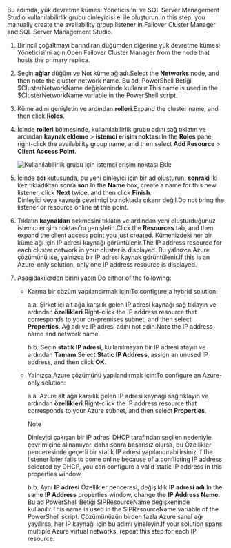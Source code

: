 <span data-ttu-id="fde07-101">Bu adımda, yük devretme kümesi Yöneticisi'ni ve SQL Server Management Studio kullanılabilirlik grubu dinleyicisi el ile oluşturun.</span><span class="sxs-lookup"><span data-stu-id="fde07-101">In this step, you manually create the availability group listener in Failover Cluster Manager and SQL Server Management Studio.</span></span>

1. <span data-ttu-id="fde07-102">Birincil çoğaltmayı barındıran düğümden diğerine yük devretme kümesi Yöneticisi'ni açın.</span><span class="sxs-lookup"><span data-stu-id="fde07-102">Open Failover Cluster Manager from the node that hosts the primary replica.</span></span>

2. <span data-ttu-id="fde07-103">Seçin **ağlar** düğüm ve Not küme ağ adı.</span><span class="sxs-lookup"><span data-stu-id="fde07-103">Select the **Networks** node, and then note the cluster network name.</span></span> <span data-ttu-id="fde07-104">Bu ad, PowerShell Betiği $ClusterNetworkName değişkeninde kullanılır.</span><span class="sxs-lookup"><span data-stu-id="fde07-104">This name is used in the $ClusterNetworkName variable in the PowerShell script.</span></span>

3. <span data-ttu-id="fde07-105">Küme adını genişletin ve ardından **rolleri**.</span><span class="sxs-lookup"><span data-stu-id="fde07-105">Expand the cluster name, and then click **Roles**.</span></span>

4. <span data-ttu-id="fde07-106">İçinde **rolleri** bölmesinde, kullanılabilirlik grubu adını sağ tıklatın ve ardından **kaynak ekleme** > **istemci erişim noktası**.</span><span class="sxs-lookup"><span data-stu-id="fde07-106">In the **Roles** pane, right-click the availability group name, and then select **Add Resource** > **Client Access Point**.</span></span>
   
    ![Kullanılabilirlik grubu için istemci erişim noktası Ekle](./media/virtual-machines-sql-server-configure-alwayson-availability-group-listener/IC678769.gif)

5. <span data-ttu-id="fde07-108">İçinde **adı** kutusunda, bu yeni dinleyici için bir ad oluşturun, **sonraki** iki kez tıkladıktan sonra **son**.</span><span class="sxs-lookup"><span data-stu-id="fde07-108">In the **Name** box, create a name for this new listener, click **Next** twice, and then click **Finish**.</span></span>  
    <span data-ttu-id="fde07-109">Dinleyici veya kaynağı çevrimiçi bu noktada çıkarır değil.</span><span class="sxs-lookup"><span data-stu-id="fde07-109">Do not bring the listener or resource online at this point.</span></span>

6. <span data-ttu-id="fde07-110">Tıklatın **kaynakları** sekmesini tıklatın ve ardından yeni oluşturduğunuz istemci erişim noktası'nı genişletin.</span><span class="sxs-lookup"><span data-stu-id="fde07-110">Click the **Resources** tab, and then expand the client access point you just created.</span></span> 
    <span data-ttu-id="fde07-111">Kümenizdeki her bir küme ağı için IP adresi kaynağı görüntülenir.</span><span class="sxs-lookup"><span data-stu-id="fde07-111">The IP address resource for each cluster network in your cluster is displayed.</span></span> <span data-ttu-id="fde07-112">Bu yalnızca Azure çözümünü ise, yalnızca bir IP adresi kaynak görüntülenir.</span><span class="sxs-lookup"><span data-stu-id="fde07-112">If this is an Azure-only solution, only one IP address resource is displayed.</span></span>

7. <span data-ttu-id="fde07-113">Aşağıdakilerden birini yapın:</span><span class="sxs-lookup"><span data-stu-id="fde07-113">Do either of the following:</span></span>
   
   * <span data-ttu-id="fde07-114">Karma bir çözüm yapılandırmak için:</span><span class="sxs-lookup"><span data-stu-id="fde07-114">To configure a hybrid solution:</span></span>
     
        <span data-ttu-id="fde07-115">a.</span><span class="sxs-lookup"><span data-stu-id="fde07-115">a.</span></span> <span data-ttu-id="fde07-116">Şirket içi alt ağa karşılık gelen IP adresi kaynağı sağ tıklayın ve ardından **özellikleri**.</span><span class="sxs-lookup"><span data-stu-id="fde07-116">Right-click the IP address resource that corresponds to your on-premises subnet, and then select **Properties**.</span></span> <span data-ttu-id="fde07-117">Ağ adı ve IP adresi adını not edin.</span><span class="sxs-lookup"><span data-stu-id="fde07-117">Note the IP address name and network name.</span></span>
   
        <span data-ttu-id="fde07-118">b.</span><span class="sxs-lookup"><span data-stu-id="fde07-118">b.</span></span> <span data-ttu-id="fde07-119">Seçin **statik IP adresi**, kullanılmayan bir IP adresi atayın ve ardından **Tamam**.</span><span class="sxs-lookup"><span data-stu-id="fde07-119">Select **Static IP Address**, assign an unused IP address, and then click **OK**.</span></span>
 
   * <span data-ttu-id="fde07-120">Yalnızca Azure çözümünü yapılandırmak için:</span><span class="sxs-lookup"><span data-stu-id="fde07-120">To configure an Azure-only solution:</span></span>

        <span data-ttu-id="fde07-121">a.</span><span class="sxs-lookup"><span data-stu-id="fde07-121">a.</span></span> <span data-ttu-id="fde07-122">Azure alt ağa karşılık gelen IP adresi kaynağı sağ tıklayın ve ardından **özellikleri**.</span><span class="sxs-lookup"><span data-stu-id="fde07-122">Right-click the IP address resource that corresponds to your Azure subnet, and then select **Properties**.</span></span>
       
       > [!NOTE]
       > <span data-ttu-id="fde07-123">Dinleyici çakışan bir IP adresi DHCP tarafından seçilen nedeniyle çevrimiçine alınamıyor. daha sonra başarısız olursa, bu Özellikler penceresinde geçerli bir statik IP adresi yapılandırabilirsiniz.</span><span class="sxs-lookup"><span data-stu-id="fde07-123">If the listener later fails to come online because of a conflicting IP address selected by DHCP, you can configure a valid static IP address in this properties window.</span></span>
       > 
       > 

       <span data-ttu-id="fde07-124">b.</span><span class="sxs-lookup"><span data-stu-id="fde07-124">b.</span></span> <span data-ttu-id="fde07-125">Aynı **IP adresi** Özellikler penceresi, değişiklik **IP adresi adı**.</span><span class="sxs-lookup"><span data-stu-id="fde07-125">In the same **IP Address** properties window, change the **IP Address Name**.</span></span>  
        <span data-ttu-id="fde07-126">Bu ad PowerShell Betiği $IPResourceName değişkeninde kullanılır.</span><span class="sxs-lookup"><span data-stu-id="fde07-126">This name is used in the $IPResourceName variable of the PowerShell script.</span></span> <span data-ttu-id="fde07-127">Çözümünüzün birden fazla Azure sanal ağı yayılırsa, her IP kaynağı için bu adımı yineleyin.</span><span class="sxs-lookup"><span data-stu-id="fde07-127">If your solution spans multiple Azure virtual networks, repeat this step for each IP resource.</span></span>

